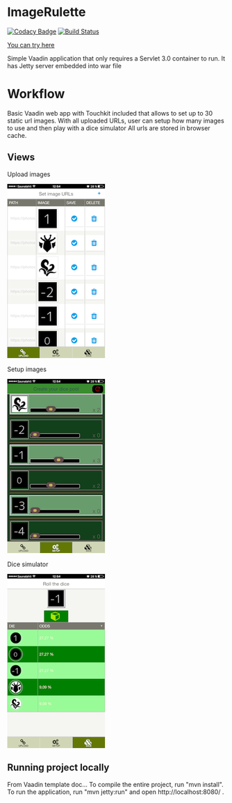ImageRulette
==============

[![Codacy Badge](https://api.codacy.com/project/badge/Grade/c5bdf00d73754cba8c5b071621bce964)](https://www.codacy.com/app/nineunderground/imagerulette?utm_source=github.com&utm_medium=referral&utm_content=nineunderground/imagerulette&utm_campaign=badger) [![Build Status](https://travis-ci.org/nineunderground/imagerulette.svg?branch=master)](https://travis-ci.org/nineunderground/imagerulette)

[You can try here](https://mighty-ravine-21171.herokuapp.com)

Simple Vaadin application that only requires a Servlet 3.0 container to run. It has Jetty server embedded into war file

Workflow
========

Basic Vaadin web app with Touchkit included that allows to set up to 30 static url images.
With all uploaded URLs, user can setup how many images to use and then play with a dice simulator
All urls are stored in browser cache.

Views
-------------------------

Upload images

![Upload logo](docs/screenshots/uploadImages.png "Upload")

Setup images

![Setup logo](docs/screenshots/setupImages.png "Setup")

Dice simulator

![Simulator logo](docs/screenshots/diceSimulator.png "Simulator")


Running project locally
-------------------------

From Vaadin template doc...
To compile the entire project, run "mvn install".
To run the application, run "mvn jetty:run" and open http://localhost:8080/ .
